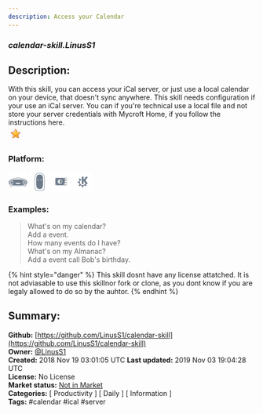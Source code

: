 ```yaml
---
description: Access your Calendar
---
```


### _calendar-skill.LinusS1_  
## Description:  
With this skill, you can access your iCal server, or just use a local calendar on your device, that doesn't sync anywhere. This skill needs configuration if your use an iCal server. You can if you're technical use a local file and not store your server credentials with Mycroft Home, if you follow the instructions here.  
![](../.gitbook/assets/star.png)  
  
### Platform:  
 ![Mark I](../.gitbook/assets/mark-1-icon.png)  ![Mark II](../.gitbook/assets/mark-2-icon.png)  ![Picroft](../.gitbook/assets/picroft-icon.png)  ![plasmoid](../.gitbook/assets/kde.png)   
### Examples:  
> What's on my calendar?  
> Add a event.  
> How many events do I have?  
> What's on my Almanac?  
> Add a event call Bob's birthday.  
  
{% hint style="danger" %}
This skill dosnt have any license attatched. It is not adviasable to use this skillnor fork or clone, as you dont know if you are legaly allowed to do so by the auhtor.
{% endhint %}
  
## Summary:  
**Github:** [https://github.com/LinusS1/calendar-skill](https://github.com/LinusS1/calendar-skill)  
**Owner:** [@LinusS1](https://github.com/LinusS1)  
**Created:** 2018 Nov 19 03:01:05 UTC  **Last updated:** 2019 Nov 03 19:04:28 UTC  
**License:** No License  
**Market status:** [Not in Market](https://market.mycroft.ai/skill/)  
**Categories:** [ Productivity ] [ Daily ] [ Information ]   
**Tags:** \#calendar \#ical \#server   
